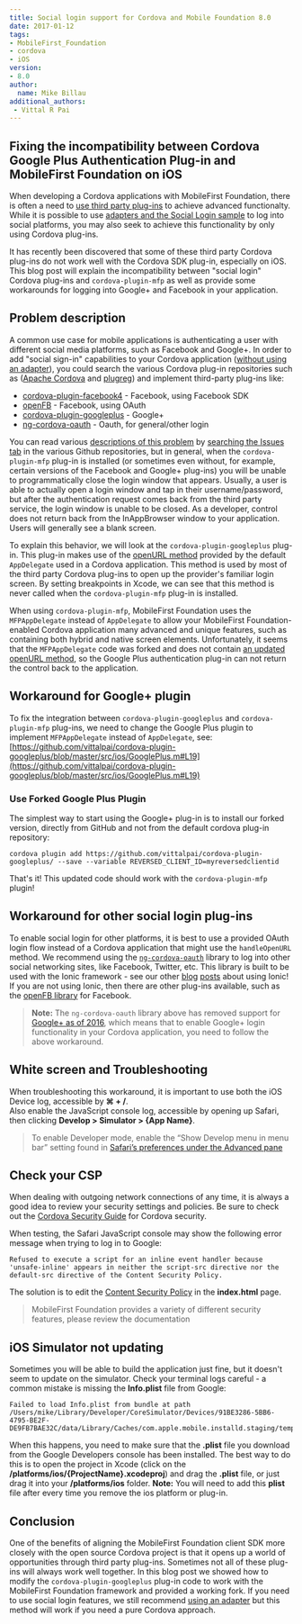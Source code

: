 ```yaml
---
title: Social login support for Cordova and Mobile Foundation 8.0
date: 2017-01-12
tags:
- MobileFirst_Foundation
- cordova
- iOS
version:
- 8.0
author:
  name: Mike Billau
additional_authors:
 - Vittal R Pai
---
```

## Fixing the incompatibility between Cordova Google Plus Authentication Plug-in and MobileFirst Foundation on iOS 
When developing a Cordova applications with MobileFirst Foundation, there is often a need to [use third party plug-ins]({{site.baseurl}}/blog/2015/08/03/integrating-3rd-party-cordova-plug-ins/) to achieve advanced functionalty. While it is possible to use [adapters and the Social Login sample]({{site.baseurl}}/blog/2016/04/06/social-login-with-ibm-mobilefirst-platform-foundation/) to log into social platforms, you may also seek to achieve this functionality by only using Cordova plug-ins.

It has recently been discovered that some of these third party Cordova plug-ins do not work well with the Cordova SDK plug-in, especially on iOS. This blog post will explain the incompatibility between "social login" Cordova plug-ins and `cordova-plugin-mfp` as well as provide some workarounds for logging into Google+ and Facebook in your application.

## Problem description
A common use case for mobile applications is authenticating a user with different social media platforms, such as Facebook and Google+. In order to add "social sign-in" capabilities to your Cordova application ([without using an adapter]({{site.baseurl}}/blog/2016/04/06/social-login-with-ibm-mobilefirst-platform-foundation/)), you could search the various Cordova plug-in repositories such as ([Apache Cordova](https://cordova.apache.org/plug-ins/) and [plugreg](http://www.plugreg.com/)) and implement third-party plug-ins like:

- [cordova-plugin-facebook4](https://github.com/gigya/cordova-plugin-facebook4) - Facebook, using Facebook SDK
- [openFB](https://github.com/ccoenraets/OpenFB/) - Facebook, using OAuth
- [cordova-plugin-googleplus](https://github.com/EddyVerbruggen/cordova-plugin-googleplus) - Google+
- [ng-cordova-oauth](https://github.com/nraboy/ng-cordova-oauth) - Oauth, for general/other login

You can read various [descriptions of this problem](https://github.com/jeduan/cordova-plugin-facebook4/issues/166) by [searching the Issues tab](https://github.com/EddyVerbruggen/cordova-plugin-googleplus/issues?utf8=%E2%9C%93&q=is%3Aissue%20is%3Aopen%20openURL) in the various Github repositories, but in general, when the `cordova-plugin-mfp` plug-in is installed (or sometimes even without, for example, certain versions of the Facebook and Google+ plug-ins) you will be unable to programmatically close the login window that appears. Usually, a user is able to actually open a login window and tap in their username/password, but after the authentication request comes back from the third party service, the login window is unable to be closed. As a developer, control does not return back from the InAppBrowser window to your application. Users will generally see a blank screen.

To explain this behavior, we will look at the `cordova-plugin-googleplus` plug-in. This plug-in makes use of the [openURL method](https://github.com/EddyVerbruggen/cordova-plugin-googleplus/blob/master/src/ios/GooglePlus.m) provided by the default `AppDelegate` used in a Cordova application. This method is used by most of the third party Cordova plug-ins to open up the provider's familiar login screen. By setting breakpoints in Xcode, we can see that this method is never called when the `cordova-plugin-mfp` plug-in is installed.

When using  `cordova-plugin-mfp`, MobileFirst Foundation uses the `MFPAppDelegate` instead of `AppDelegate` to allow your MobileFirst Foundation-enabled Cordova application many advanced and unique features, such as containing both hybrid and native screen elements.  Unfortunately, it seems that the `MFPAppDelegate` code was forked and does not contain [an updated openURL method](https://github.com/apache/cordova-ios/blob/master/guides/API%20changes%20in%204.0.md#cdvappdelegateh-new), so the Google Plus authentication plug-in can not return the control back to the application.

## Workaround for Google+ plugin
To fix the integration between `cordova-plugin-googleplus` and `cordova-plugin-mfp` plug-ins, we need to change the Google Plus plugin to implement `MFPAppDelegate` instead of `AppDelegate`, see: [https://github.com/vittalpai/cordova-plugin-googleplus/blob/master/src/ios/GooglePlus.m#L19](https://github.com/vittalpai/cordova-plugin-googleplus/blob/master/src/ios/GooglePlus.m#L19)

### Use Forked Google Plus Plugin
The simplest way to start using the Google+ plug-in is to install our forked version, directly from GitHub and not from the default cordova plug-in repository:

```
cordova plugin add https://github.com/vittalpai/cordova-plugin-googleplus/ --save --variable REVERSED_CLIENT_ID=myreversedclientid
```

That's it! This updated code should work with the `cordova-plugin-mfp` plugin!

## Workaround for other social login plug-ins
To enable social login for other platforms, it is best to use a provided OAuth login flow instead of a Cordova application that might use the `handleOpenURL` method. We recommend using the [`ng-cordova-oauth`](https://github.com/nraboy/ng-cordova-oauth) library to log into other social networking sites, like Facebook, Twitter, etc. This library is built to be used with the Ionic framework - see our other [blog]({{site.baseurl}}/blog/2016/12/26/web-development-using-ionic-2-and-mobile-foundation/) [posts]({{site.baseurl}}/blog/2016/10/17/integrating-mobilefirst-foundation-8-in-ionic2-based-apps/) about using Ionic! If you are not using Ionic, then there are other plug-ins available, such as the [openFB library](https://github.com/ccoenraets/OpenFB/) for Facebook.

> **Note:** The `ng-cordova-oauth` library above has removed support for [Google+ as of 2016](https://github.com/nraboy/ng-cordova-oauth#important-note-about-google), which means that to enable Google+ login functionality in your Cordova application, you need to follow the above workaround.

## White screen and Troubleshooting
When troubleshooting this workaround, it is important to use both the iOS Device log, accessible by **⌘ + /**.  
Also enable the JavaScript console log, accessible by opening up Safari, then clicking **Develop > Simulator > {App Name}**.

> To enable Developer mode, enable the “Show Develop menu in menu bar” setting found in [Safari’s preferences under the Advanced pane](https://developer.apple.com/library/content/documentation/AppleApplications/Conceptual/Safari_Developer_Guide/GettingStarted/GettingStarted.html)

## Check your CSP
When dealing with outgoing network connections of any time, it is always a good idea to review your security settings and policies. Be sure to check out the [Cordova Security Guide](https://cordova.apache.org/docs/en/latest/guide/appdev/security/) for Cordova security.

When testing, the Safari JavaScript console may show the following error message when trying to log in to Google:

```
Refused to execute a script for an inline event handler because 'unsafe-inline' appears in neither the script-src directive nor the default-src directive of the Content Security Policy.
```

The solution is to edit the [Content Security Policy](https://developer.mozilla.org/en-US/docs/Web/HTTP/CSP) in the **index.html** page.

> MobileFirst Foundation provides a variety of different security features, please review the documentation

## iOS Simulator not updating
Sometimes you will be able to build the application just fine, but it doesn't seem to update on the simulator. Check your terminal logs careful - a common mistake is missing the **Info.plist** file from Google:

```
Failed to load Info.plist from bundle at path /Users/mike/Library/Developer/CoreSimulator/Devices/91BE3286-5BB6-4795-BE2F-DE9FB7BAE32C/data/Library/Caches/com.apple.mobile.installd.staging/temp.auvJTI/extracted/Payload/HelloCordova.app/Frameworks/GoogleAppUtilities.framework
```

When this happens, you need to make sure that the **.plist** file you download from the Google Developers console has been installed. The best way to do this is to open the project in Xcode (click on the **/platforms/ios/{ProjectName}.xcodeproj**) and drag the **.plist** file, or just drag it into your **/platforms/ios** folder. **Note:** You will need to add this **plist** file after every time you remove the ios platform or plug-in.

## Conclusion
One of the benefits of aligning the MobileFirst Foundation client SDK more closely with the open source Cordova project is that it opens up a world of opportunities through third party plug-ins. Sometimes not all of these plug-ins will always work well together. In this blog post we showed how to modify the `cordova-plugin-googleplus` plug-in code to work with the MobileFirst Foundation framework and provided a working fork. If you need to use social login features, we still recommend [using an adapter](https://mobilefirstplatform.ibmcloud.com/blog/2016/04/06/social-login-with-ibm-mobilefirst-platform-foundation/) but this method will work if you need a pure Cordova approach.
